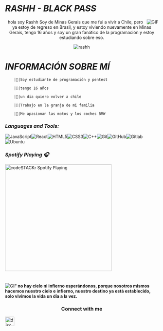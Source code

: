 















#                                                                     *RASHH - BLACK PASS*                               

<img align="right" alt="GIF" src="https://cdn.discordapp.com/attachments/784794074531364894/785040894578786304/e605bff4647a133f17044335c7fbdd02.gif" />

<p align="center">hola soy Rashh Soy de Minas Gerais que me fui a vivir a Chile, pero ya estoy de regreso en Brasil, y estoy viviendo nuevamente en Minas Gerais, tengo 16 años y soy un gran fanático de la programación y estoy estudiando sobre eso.</p>

<p align="center"> <img src="https://komarev.com/ghpvc/?username=rashhy&color=1E00FF" alt="rashh" /> </p>

#                                                                   *INFORMACIÓN SOBRE MÍ* 

        |🔰|Soy estudiante de programación y pentest

        |🔰|tengo 16 años

        |🔰|un dia quiero volver a chile 

        |🔰|Trabajo en la granja de mi familia

        |🔰|Me apasionan las motos y los coches BMW

     
###  *Languages and Tools:*
![JavaScript](https://img.shields.io/badge/-JavaScript-black?style=flat-square&logo=javascript)![React](https://img.shields.io/badge/-React-black?style=flat-square&logo=react)![HTML5](https://img.shields.io/badge/-HTML5-black?style=flat-square&logo=html5&logoColor=white)![CSS3](https://img.shields.io/badge/-CSS3-black?style=flat-square&logo=css3)![C++](https://img.shields.io/badge/-C++-black?style=flat-square&logo=c)![Git](https://img.shields.io/badge/-Git-black?style=flat-square&logo=git)![GitHub](https://img.shields.io/badge/-GitHub-black?style=flat-square&logo=github)![Gitlab](https://img.shields.io/badge/-Gitlab-black?style=flat-square&logo=gitlab)![Ubuntu](https://img.shields.io/badge/-Ubuntu-black?style=flat-square&logo=ubuntu)

### *Spotify Playing 🎧*

[<img src="https://now-playing-codeSTACKr.vercel.app/api/spotify-playing" alt="codeSTACKr Spotify Playing" width="350" />](https://open.spotify.com/track/7mcdgAXmb35dakBnfDIv3q?si=sctTCqEwTD6PcF0FkwtRwQ)

#

<img align="left" alt="GIF" src="https://cdn.discordapp.com/attachments/784794074531364894/785042896575266826/Anime_12.gif" />

**no hay cielo ni infierno esperándonos, porque nosotros mismos hacemos nuestro cielo e infierno, nuestro destino ya está establecido, solo vivimos la vida un día a la vez.**

<h3 align="center">Connect with me</h3>

<p align="center">

<a href="/" target="blank"><img align="center" src="https://simpleicons.org/icons/discord.svg" alt="discord" height="30" width="30"/></a>

</p>
